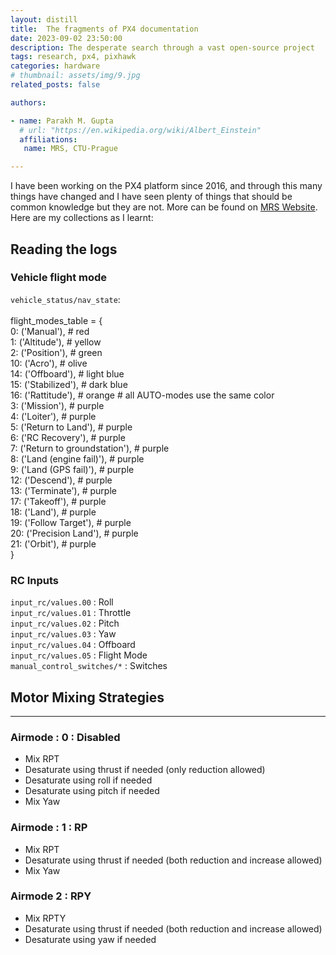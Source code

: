 ```yaml
---
layout: distill
title:  The fragments of PX4 documentation
date: 2023-09-02 23:50:00
description: The desperate search through a vast open-source project
tags: research, px4, pixhawk
categories: hardware
# thumbnail: assets/img/9.jpg
related_posts: false

authors:

- name: Parakh M. Gupta
  # url: "https://en.wikipedia.org/wiki/Albert_Einstein"
  affiliations:
   name: MRS, CTU-Prague

---
```



I have been working on the PX4 platform since 2016, and through this many things have changed and I have seen plenty of things that should be common knowledge but they are not. More can be found on [MRS Website](https://ctu-mrs.github.io/). Here are my collections as I learnt:

## Reading the logs

### Vehicle flight mode

`vehicle_status/nav_state`:\
\
flight_modes_table = {\
0: ('Manual'), # red\
1: ('Altitude'), # yellow\
2: ('Position'), # green\
10: ('Acro'), # olive\
14: ('Offboard'), # light blue\
15: ('Stabilized'), # dark blue\
16: ('Rattitude'), # orange # all AUTO-modes use the same color\
3: ('Mission'), # purple\
4: ('Loiter'), # purple\
5: ('Return to Land'), # purple\
6: ('RC Recovery'), # purple\
7: ('Return to groundstation'), # purple\
8: ('Land (engine fail)'), # purple\
9: ('Land (GPS fail)'), # purple\
12: ('Descend'), # purple\
13: ('Terminate'), # purple\
17: ('Takeoff'), # purple\
18: ('Land'), # purple\
19: ('Follow Target'), # purple\
20: ('Precision Land'), # purple\
21: ('Orbit'), # purple\
}

### RC Inputs

`input_rc/values.00` : Roll\
`input_rc/values.01` : Throttle\
`input_rc/values.02` : Pitch\
`input_rc/values.03` : Yaw\
`input_rc/values.04` : Offboard\
`input_rc/values.05` : Flight Mode\
`manual_control_switches/*` : Switches

## Motor Mixing Strategies

---

### Airmode : 0 : Disabled

- Mix RPT  
- Desaturate using thrust if needed (only reduction allowed)  
- Desaturate using roll if needed  
- Desaturate using pitch if needed  
- Mix Yaw  

### Airmode : 1 : RP

- Mix RPT  
- Desaturate using thrust if needed (both reduction and increase allowed)  
- Mix Yaw  

### Airmode 2 : RPY

- Mix RPTY  
- Desaturate using thrust if needed (both reduction and increase allowed)  
- Desaturate using yaw if needed  
